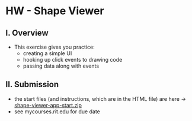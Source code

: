 # HW - Shape Viewer

## I. Overview

- This exercise gives you practice:
  - creating a simple UI
  - hooking up click events to drawing code
  - passing data along with events
  
## II. Submission

- the start files (and instructions, which are in the HTML file) are here -> [shape-viewer-app-start.zip](https://github.com/tonethar/IGME-330-Master/blob/master/notes/_files/shape-viewer-app-start.zip)
- see mycourses.rit.edu for due date
